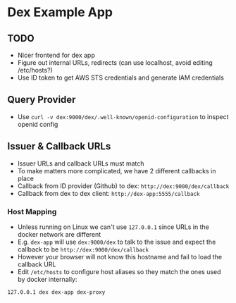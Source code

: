 # Dex Example App

## TODO

- Nicer frontend for dex app
- Figure out internal URLs, redirects (can use localhost, avoid editing /etc/hosts?)
- Use ID token to get AWS STS credentials and generate IAM credentials

## Query Provider

- Use `curl -v dex:9000/dex/.well-known/openid-configuration` to inspect openid config

## Issuer & Callback URLs

- Issuer URLs and callback URLs must match
- To make matters more complicated, we have 2 different callbacks in place
- Callback from ID provider (Github) to dex: `http://dex:9000/dex/callback`
- Callback from dex to dex client: `http://dex-app:5555/callback`

### Host Mapping

- Unless running on Linux we can't use `127.0.0.1` since URLs in the docker network are different
- E.g. `dex-app` will use `dex:9000/dex` to talk to the issue and expect the callback to be `http://dex:9000/dex/callback`
- However your browser will not know this hostname and fail to load the callback URL
- Edit `/etc/hosts` to configure host aliases so they match the ones used by docker internally:

```txt
127.0.0.1 dex dex-app dex-proxy
```
